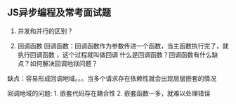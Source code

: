 ## JS异步编程及常考面试题


1. 并发和并行的区别？

2. 回调函数
   回调函数：回调函数作为参数传进一个函数，当主函数执行完了，就执行回调函数
，这个过程就叫做回调
什么是回调函数？回调函数有什么缺点？如何解决回调地狱问题？

缺点：容易形成回调地域。。。当多个请求存在依赖性就会出现层层嵌套的情况

回调地域的问题: 1. 嵌套代码存在耦合性
                2. 嵌套函数一多，就难以处理错误




